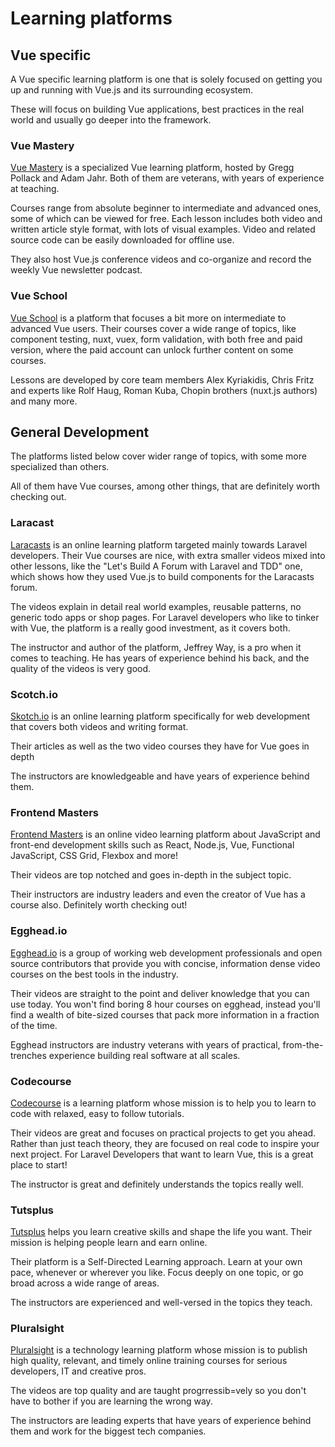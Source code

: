 # Learning platforms

## Vue specific
A Vue specific learning platform is one that is solely focused on getting you up and running with Vue.js and its surrounding ecosystem. 

These will focus on building Vue applications, best practices in the real world and usually go deeper into the framework.

### Vue Mastery
[Vue Mastery](https://www.vuemastery.com/) is a specialized Vue learning platform, hosted by Gregg Pollack and Adam Jahr. Both of them are veterans, with years of experience at teaching.

Courses range from absolute beginner to intermediate and advanced ones, some of which can be viewed for free. Each lesson includes both video and written article style format, with lots of visual examples. Video and related source code can be easily downloaded for offline use.

They also host Vue.js conference videos and co-organize and record the weekly Vue newsletter podcast.

### Vue School
[Vue School](https://vueschool.io/) is a platform that focuses a bit more on intermediate to advanced Vue users. Their courses cover a wide range of topics, like component testing, nuxt, vuex, form validation, with both free and paid version, where the paid account can unlock further content on some courses.

Lessons are developed by core team members Alex Kyriakidis, Chris Fritz and experts like Rolf Haug, Roman Kuba, Chopin brothers (nuxt.js authors) and many more.

## General Development
The platforms listed below cover wider range of topics, with some more specialized than others. 

All of them have Vue courses, among other things, that are definitely worth checking out.

### Laracast
[Laracasts](https://laracasts.com/) is an online learning platform targeted mainly towards Laravel developers. Their Vue courses are nice, with extra smaller videos mixed into other lessons, like the "Let's Build A Forum with Laravel and TDD" one, which shows how they used Vue.js to build components for the Laracasts forum.

The videos explain in detail real world examples, reusable patterns, no generic todo apps or shop pages. For Laravel developers who like to tinker with Vue, the platform is a really good investment, as it covers both.

The instructor and author of the platform, Jeffrey Way, is a pro when it comes to teaching. He has years of experience behind his back, and the quality of the videos is very good.

### Scotch.io
[Skotch.io](http://scotch.io/) is an online learning platform specifically for web development that covers both videos and writing format.

Their articles as well as the two video courses they have for Vue goes in depth

The instructors are knowledgeable and have years of experience behind them.

### Frontend Masters
[Frontend Masters](https://frontendmasters.com/) is an online video  learning platform about JavaScript and front-end development skills such as React, Node.js, Vue, Functional JavaScript, CSS Grid, Flexbox and more!

Their videos are top notched and goes in-depth in the subject topic.

Their instructors are industry leaders and even the creator of Vue has a course also. Definitely worth checking out!

### Egghead.io
[Egghead.io](https://egghead.io/) is a group of working web development professionals and open source contributors that provide you with concise, information dense video courses on the best tools in the industry.

Their videos are straight to the point and deliver knowledge that you can use today. You won't find boring 8 hour courses on egghead, instead you'll find a wealth of bite-sized courses that pack more information in a fraction of the time.

Egghead instructors are industry veterans with years of practical,
from-the-trenches experience building real software at all scales.

### Codecourse
[Codecourse](https://codecourse.com) is a learning platform whose mission is to help you to learn to code with relaxed, easy to follow tutorials.

Their videos are great and focuses on practical projects to get you ahead. Rather than just teach theory, they are focused on real code to inspire your next project. For Laravel Developers that want to learn Vue, this is a great place to start!

The instructor is great and definitely understands the topics really well.




### Tutsplus
[Tutsplus](https://code.tutsplus.com/) helps you learn creative skills and shape the life you want. Their mission is helping people learn and earn online. 

Their platform is a Self-Directed Learning approach. Learn at your own pace, whenever or wherever you like. Focus deeply on one topic, or go broad across a wide range of areas.

The instructors are experienced and well-versed in the topics they teach.

### Pluralsight
[Pluralsight](https://www.pluralsight.com/paths/vue) is a technology learning platform whose mission is to publish high quality, relevant, and timely online training courses for serious developers, IT and creative pros. 

The videos are top quality and are taught progrressib=vely so you don't have to bother if you are learning the wrong way.

The instructors are leading experts that have years of experience behind them and work for the biggest tech companies.

